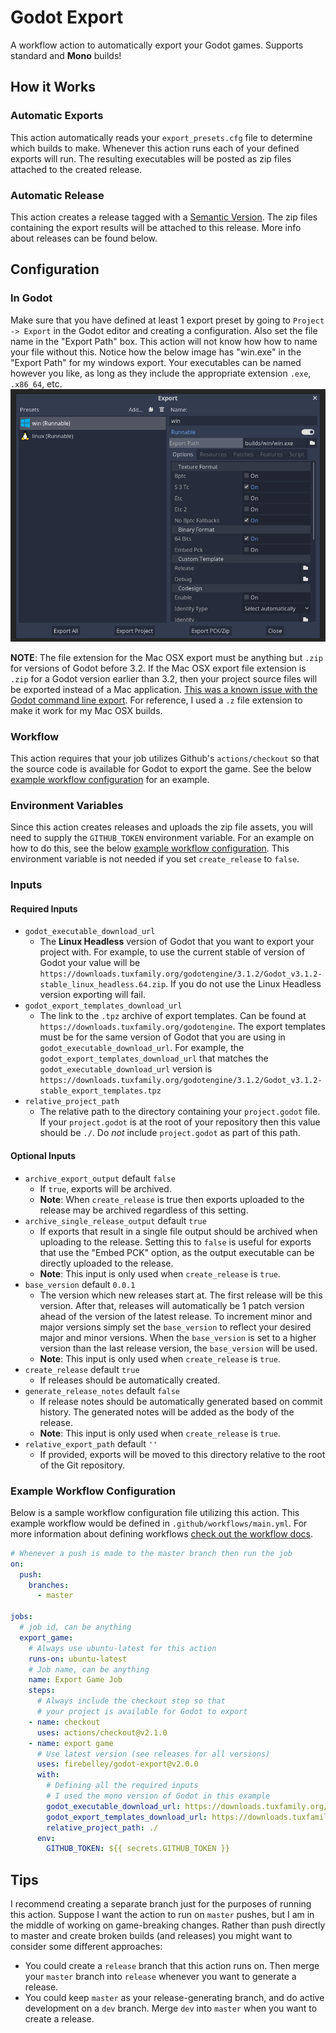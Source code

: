 # Godot Export
A workflow action to automatically export your Godot games. Supports standard and **Mono** builds!

## How it Works

### Automatic Exports
This action automatically reads your `export_presets.cfg` file to determine which builds to make. Whenever this action runs each of your defined exports will run. The resulting executables will be posted as zip files attached to the created release.

### Automatic Release
This action creates a release tagged with a [Semantic Version](https://semver.org/). The zip files containing the export results will be attached to this release. More info about releases can be found below.

## Configuration
### In Godot
Make sure that you have defined at least 1 export preset by going to `Project -> Export` in the Godot editor and creating a configuration. Also set the file name in the "Export Path" box. This action will not know how how to name your file without this. Notice how the below image has "win.exe" in the "Export Path" for my windows export. Your executables can be named however you like, as long as they include the appropriate extension `.exe`, `.x86_64`, etc.
![](docs/exports.png)

**NOTE**: The file extension for the Mac OSX export must be anything but `.zip` for versions of Godot before 3.2. If the Mac OSX export file extension is `.zip` for a Godot version earlier than 3.2, then your project source files will be exported instead of a Mac application. [This was a known issue with the Godot command line export](https://github.com/godotengine/godot/issues/23073). For reference, I used a `.z` file extension to make it work for my Mac OSX builds.

### Workflow
This action requires that your job utilizes Github's `actions/checkout` so that the source code is available for Godot to export the game. See the below [example workflow configuration](#example-workflow-configuration) for an example.

### Environment Variables
Since this action creates releases and uploads the zip file assets, you will need to supply the `GITHUB_TOKEN` environment variable. For an example on how to do this, see the below [example workflow configuration](#example-workflow-configuration). This environment variable is not needed if you set `create_release` to `false`.


### Inputs

#### Required Inputs
- `godot_executable_download_url`
  - The **Linux Headless** version of Godot that you want to export your project with. For example, to use the current stable of version of Godot your value will be `https://downloads.tuxfamily.org/godotengine/3.1.2/Godot_v3.1.2-stable_linux_headless.64.zip`. If you do not use the Linux Headless version exporting will fail.
- `godot_export_templates_download_url`
  - The link to the `.tpz` archive of export templates. Can be found at `https://downloads.tuxfamily.org/godotengine`. The export templates must be for the same version of Godot that you are using in `godot_executable_download_url`. For example, the `godot_export_templates_download_url` that matches the `godot_executable_download_url` version is `https://downloads.tuxfamily.org/godotengine/3.1.2/Godot_v3.1.2-stable_export_templates.tpz`
- `relative_project_path`
  - The relative path to the directory containing your `project.godot` file. If your `project.godot` is at the root of your repository then this value should be `./`. Do _not_ include `project.godot` as part of this path.

#### Optional Inputs
- `archive_export_output` default `false`
  - If `true`, exports will be archived.
  - **Note**: When `create_release` is true then exports uploaded to the release may be archived regardless of this setting.
- `archive_single_release_output` default `true`
  - If exports that result in a single file output should be archived when uploading to the release. Setting this to `false` is useful for exports that use the "Embed PCK" option, as the output executable can be directly uploaded to the release.
  - **Note**: This input is only used when `create_release` is `true`.
- `base_version` default `0.0.1`
    - The version which new releases start at. The first release will be this version. After that, releases will automatically be 1 patch version ahead of the version of the latest release. To increment minor and major versions simply set the `base_version` to reflect your desired major and minor versions. When the `base_version` is set to a higher version than the last release version, the `base_version` will be used.
    - **Note**: This input is only used when `create_release` is `true`.
- `create_release` default `true`
  - If releases should be automatically created.
- `generate_release_notes` default `false`
  - If release notes should be automatically generated based on commit history. The generated notes will be added as the body of the release.
  - **Note**: This input is only used when `create_release` is `true`.
- `relative_export_path` default `''`
  - If provided, exports will be moved to this directory relative to the root of the Git repository.

### Example Workflow Configuration
Below is a sample workflow configuration file utilizing this action. This example workflow would be defined in `.github/workflows/main.yml`. For more information about defining workflows [check out the workflow docs](https://help.github.com/en/actions/automating-your-workflow-with-github-actions/configuring-a-workflow).

```yml
# Whenever a push is made to the master branch then run the job
on: 
  push:
    branches:
      - master

jobs:
  # job id, can be anything
  export_game:
    # Always use ubuntu-latest for this action
    runs-on: ubuntu-latest
    # Job name, can be anything
    name: Export Game Job
    steps:
      # Always include the checkout step so that 
      # your project is available for Godot to export
    - name: checkout
      uses: actions/checkout@v2.1.0
    - name: export game
      # Use latest version (see releases for all versions)
      uses: firebelley/godot-export@v2.0.0
      with:
        # Defining all the required inputs
        # I used the mono version of Godot in this example
        godot_executable_download_url: https://downloads.tuxfamily.org/godotengine/3.2.1/mono/Godot_v3.2.1-stable_mono_linux_headless_64.zip
        godot_export_templates_download_url: https://downloads.tuxfamily.org/godotengine/3.2.1/mono/Godot_v3.2.1-stable_mono_export_templates.tpz
        relative_project_path: ./
      env:
        GITHUB_TOKEN: ${{ secrets.GITHUB_TOKEN }}
```

## Tips
I recommend creating a separate branch just for the purposes of running this action. Suppose I want the action to run on `master` pushes, but I am in the middle of working on game-breaking changes. Rather than push directly to master and create broken builds (and releases) you might want to consider some different approaches:
  - You could create a `release` branch that this action runs on. Then merge your `master` branch into `release` whenever you want to generate a release.
  - You could keep `master` as your release-generating branch, and do active development on a `dev` branch. Merge `dev` into `master` when you want to create a release.

